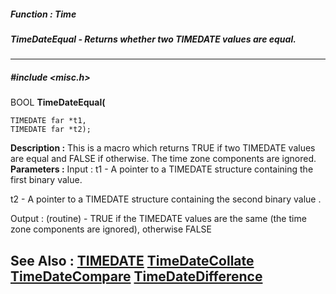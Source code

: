 ##### Function : Time
##### TimeDateEqual - Returns whether two TIMEDATE values are equal.
---
##### #include <misc.h>
BOOL **TimeDateEqual(**

	TIMEDATE far *t1,
	TIMEDATE far *t2);
**Description :**
This is a macro which returns TRUE if two TIMEDATE values are equal and FALSE 
if otherwise.  The time zone components are ignored.
**Parameters :**
Input :
t1  -  A pointer to a TIMEDATE structure containing the first binary value.

t2  -  A pointer to a TIMEDATE structure containing the second binary value .

Output :
(routine)  -  TRUE if the TIMEDATE values are the same (the time zone components are ignored), otherwise FALSE


**See Also :**
[TIMEDATE](D:/md_files/TIMEDATE.md)
[TimeDateCollate](D:/md_files/TimeDateCollate.md)
[TimeDateCompare](D:/md_files/TimeDateCompare.md)
[TimeDateDifference](D:/md_files/TimeDateDifference.md)
---
